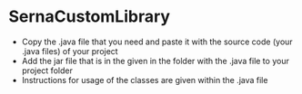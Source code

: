# SernaCustomLibrary
* Copy the .java file that you need and paste it with the source code (your .java files) of your project
* Add the jar file that is in the given in the folder with the .java file to your project folder
* Instructions for usage of the classes are given within the .java file
